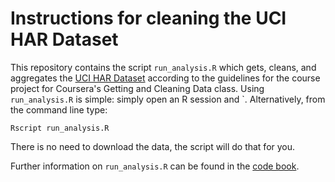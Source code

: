 # Instructions for cleaning the UCI HAR Dataset

This repository contains the script `run_analysis.R` which gets, cleans, and aggregates the [UCI HAR Dataset](https://d396qusza40orc.cloudfront.net/getdata%2Fprojectfiles%2FUCI%20HAR%20Dataset.zip) according to the guidelines for the course project for Coursera's Getting and Cleaning Data class. Using `run_analysis.R` is simple: simply open an R session and `. Alternatively, from the command line type:

```
Rscript run_analysis.R
```

There is no need to download the data, the script will do that for you.

Further information on `run_analysis.R` can be found in the [code book](https://github.com/jhsdatascience/gettingcleaningdataproject/blob/master/CodeBook.md).